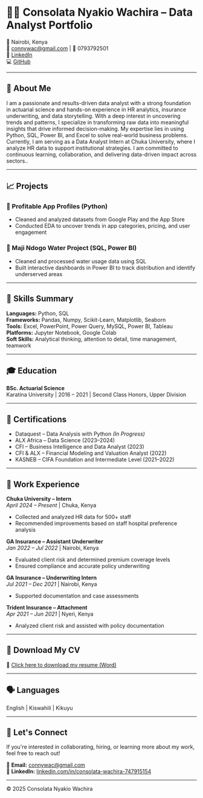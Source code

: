 # 👩🏽 Consolata Nyakio Wachira – Data Analyst Portfolio

📍 Nairobi, Kenya  
📧 connywac@gmail.com | 📱 0793792501  
🔗 [LinkedIn](https://www.linkedin.com/in/consolata-wachira-747915154)  
💻 [GitHub](https://github.com/conniewachira254/Consolata-Wachira-Portfolio)  

---

## 📌 About Me

I am a passionate and results-driven data analyst with a strong foundation in actuarial science and hands-on experience in HR analytics, insurance underwriting, and data storytelling. With a deep interest in uncovering trends and patterns, I specialize in transforming raw data into meaningful insights that drive informed decision-making. My expertise lies in using Python, SQL, Power BI, and Excel to solve real-world business problems. Currently, I am serving as a Data Analyst Intern at Chuka University, where I analyze HR data to support institutional strategies. I am committed to continuous learning, collaboration, and delivering data-driven impact across sectors..

---

## 📈 Projects

### 🔹 Profitable App Profiles (Python)
- Cleaned and analyzed datasets from Google Play and the App Store
- Conducted EDA to uncover trends in app categories, pricing, and user engagement

### 🔹 Maji Ndogo Water Project (SQL, Power BI)
- Cleaned and processed water usage data using SQL
- Built interactive dashboards in Power BI to track distribution and identify underserved areas

---

## 🧠 Skills Summary

**Languages:** Python, SQL  
**Frameworks:** Pandas, Numpy, Scikit-Learn, Matplotlib, Seaborn  
**Tools:** Excel, PowerPoint, Power Query, MySQL, Power BI, Tableau  
**Platforms:** Jupyter Notebook, Google Colab  
**Soft Skills:** Analytical thinking, attention to detail, time management, teamwork  

---

## 🎓 Education

**BSc. Actuarial Science**  
Karatina University | 2016 – 2021 | Second Class Honors, Upper Division  

---

## 📜 Certifications

- Dataquest – Data Analysis with Python *(In Progress)*  
- ALX Africa – Data Science (2023–2024)  
- CFI – Business Intelligence and Data Analyst (2023)  
- CFI & ALX – Financial Modeling and Valuation Analyst (2022)  
- KASNEB – CIFA Foundation and Intermediate Level (2021–2022)  

---

## 💼 Work Experience

**Chuka University – Intern**  
*April 2024 – Present* | Chuka, Kenya  
- Collected and analyzed HR data for 500+ staff  
- Recommended improvements based on staff hospital preference analysis  

**GA Insurance – Assistant Underwriter**  
*Jan 2022 – Jul 2022* | Nairobi, Kenya  
- Evaluated client risk and determined premium coverage levels  
- Ensured compliance and accurate policy underwriting  

**GA Insurance – Underwriting Intern**  
*Jul 2021 – Dec 2021* | Nairobi, Kenya  
- Supported documentation and case assessments  

**Trident Insurance – Attachment**  
*Apr 2021 – Jun 2021* | Nyeri, Kenya  
- Analyzed client risk and assisted with policy documentation  

---

## 📄 Download My CV

📎 [Click here to download my resume (Word)](./Consolata_Wachira_CV_FINAL.docx)

---

## 🗣️ Languages

English | Kiswahili | Kikuyu  

---

## 🤝 Let's Connect

If you're interested in collaborating, hiring, or learning more about my work, feel free to reach out!

📧 **Email:** connywac@gmail.com  
🔗 **LinkedIn:** [linkedin.com/in/consolata-wachira-747915154](https://www.linkedin.com/in/consolata-wachira-747915154)

---

© 2025 Consolata Nyakio Wachira
